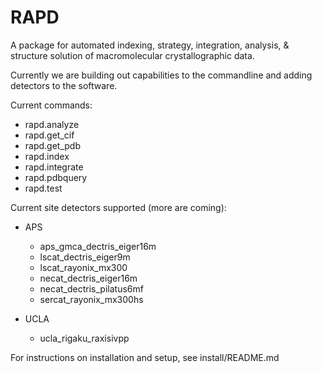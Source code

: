 # RAPD

A package for automated indexing, strategy, integration, analysis, & structure solution of macromolecular crystallographic data.

Currently we are building out capabilities to the commandline and adding detectors to the software.

Current commands:
* rapd.analyze
* rapd.get_cif
* rapd.get_pdb
* rapd.index
* rapd.integrate
* rapd.pdbquery
* rapd.test

Current site detectors supported (more are coming):  
- APS
    - aps_gmca_dectris_eiger16m
    - lscat_dectris_eiger9m
    - lscat_rayonix_mx300
    - necat_dectris_eiger16m
    - necat_dectris_pilatus6mf
    - sercat_rayonix_mx300hs


- UCLA
    - ucla_rigaku_raxisivpp

For instructions on installation and setup, see install/README.md
